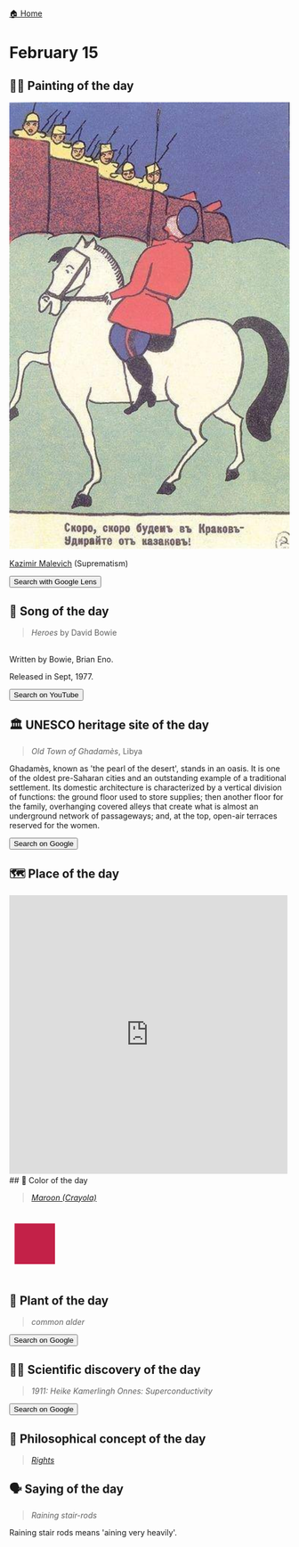 
[🏠 Home](../../index.md)

# February 15

## 🧑‍🎨 Painting of the day

<img width="600" src="../img/Kazimir_Malevich_1.jpg">

[Kazimir Malevich](http://en.wikipedia.org/wiki/Kazimir_Malevich) (Suprematism)

<button class="btn btn-success"
onclick=" window.open('https://lens.google.com/uploadbyurl?url=https://iretes.github.io/one-a-day/data/img/Kazimir_Malevich_1.jpg','_blank')">
Search with Google Lens
</button>

## 🎼 Song of the day

> *Heroes*
by David Bowie

<br />Written by Bowie, Brian Eno.

Released in Sept, 1977.

<button class="btn btn-success"
onclick=" window.open('http://www.youtube.com/search?q=Heroes by David Bowie','_blank')">
Search on YouTube
</button>

## 🏛️ UNESCO heritage site of the day

> *Old Town of Ghadamès*, Libya

<p>Ghadamès, known as 'the pearl of the desert', stands in an oasis. It is one of the oldest pre-Saharan cities and an outstanding example of a traditional settlement. Its domestic architecture is characterized by a vertical division of functions: the ground floor used to store supplies; then another floor for the family, overhanging covered alleys that create what is almost an underground network of passageways; and, at the top, open-air terraces reserved for the women.</p>

<button class="btn btn-success"
onclick=" window.open('http://www.google.com/search?q=Old Town of Ghadamès','_blank')">
Search on Google
</button>

## 🗺️ Place of the day

<iframe
src="https://www.mapcrunch.com"
name="mapcrunch"
width="500"
height="500"
allowTransparency="true"
scrolling="no"
frameborder="0"
>
</iframe>
## 🎨 Color of the day

> *[Maroon (Crayola)](https://en.wikipedia.org/wiki/Maroon#Maroon_(Crayola))*

<div style="color:#C32148; font-size: 100px;">&#9632;</div>

## 🌿 Plant of the day

> *common alder*

<button class="btn btn-success"
onclick=" window.open('http://www.google.com/search?q=common alder','_blank')">
Search on Google
</button>

## 🧑‍🔬 Scientific discovery of the day

> *1911: Heike Kamerlingh Onnes: Superconductivity*

<button class="btn btn-success"
onclick=" window.open('http://www.google.com/search?q=1911: Heike Kamerlingh Onnes: Superconductivity','_blank')"> 
Search on Google
</button>

## 💭 Philosophical concept of the day

> *[Rights](https://en.wikipedia.org/wiki/Rights)*

## 🗣️ Saying of the day

> *Raining stair-rods*

Raining stair rods means 'aining very heavily'.
